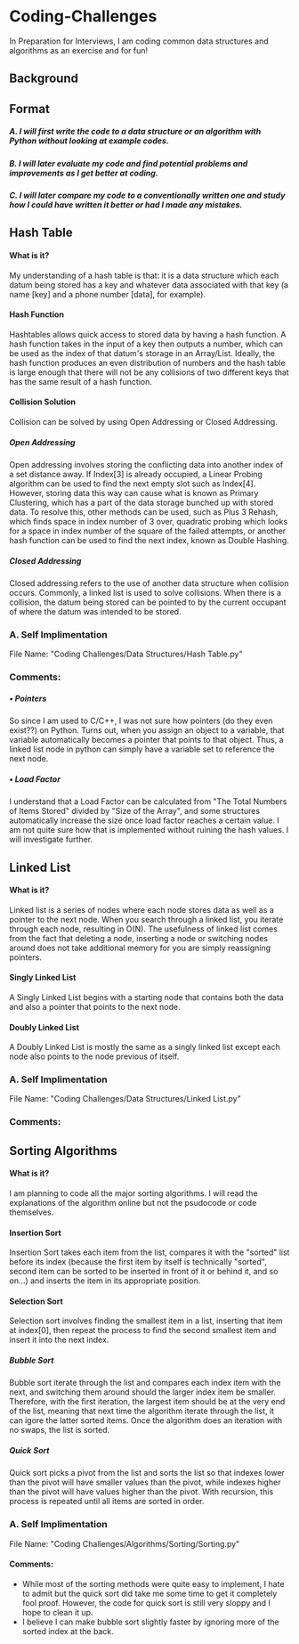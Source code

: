 # Coding-Challenges
In Preparation for Interviews, I am coding common data structures and algorithms as an exercise and for fun!

## Background

## Format
##### A. I will first write the code to a data structure or an algorithm with Python without looking at example codes.
##### B. I will later evaluate my code and find potential problems and improvements as I get better at coding.
##### C. I will later compare my code to a conventionally written one and study how I could have written it better or had I made any mistakes.

## Hash Table
#### What is it?
  My understanding of a hash table is that: it is a data structure which each datum being stored has a key and whatever data associated with that key (a name [key] and a phone number [data], for example).
#### Hash Function
  Hashtables allows quick access to stored data by having a hash function. A hash function takes in the input of a key then outputs a number, which can be used as the index of that datum's storage in an Array/List.
  Ideally, the hash function produces an even distribution of numbers and the hash table is large enough that there will not be any collisions of two different keys that has the same result of a hash function.
#### Collision Solution
  Collision can be solved by using Open Addressing or Closed Addressing.
##### Open Addressing
  Open addressing involves storing the conflicting data into another index of a set distance away. If Index[3] is already occupied, a Linear Probing algorithm can be used to find the next empty slot such as Index[4]. However, storing data this way can cause what is known as Primary Clustering, which has a part of the data storage bunched up with stored data.
  To resolve this, other methods can be used, such as Plus 3 Rehash, which finds space in index number of 3 over, quadratic probing which looks for a space in index number of the square of the failed attempts, or another hash function can be used to find the next index, known as Double Hashing.
##### Closed Addressing
  Closed addressing refers to the use of another data structure when collision occurs. Commonly, a linked list is used to solve collisions. When there is a collision, the datum being stored can be pointed to by the current occupant of where the datum was intended to be stored. 

### A. Self Implimentation
  File Name: "Coding Challenges/Data Structures/Hash Table.py"
### Comments:
##### • Pointers
So since I am used to C/C++, I was not sure how pointers (do they even exist??) on Python. Turns out, when you assign an object to a variable, that variable automatically becomes a pointer that points to that object. Thus, a linked list node in python can simply have a variable set to reference the next node.
##### • Load Factor
I understand that a Load Factor can be calculated from "The Total Numbers of Items Stored" divided by "Size of the Array", and some structures automatically increase the size once load factor reaches a certain value. I am not quite sure how that is implemented without ruining the hash values. I will investigate further.
 
## Linked List
#### What is it?
  Linked list is a series of nodes where each node stores data as well as a pointer to the next node. When you search through a linked list, you iterate through each node, resulting in O(N). The usefulness of linked list comes from the fact that deleting a node, inserting a node or switching nodes around does not take additional memory for you are simply reassigning pointers.
#### Singly Linked List
  A Singly Linked List begins with a starting node that contains both the data and also a pointer that points to the next node.
#### Doubly Linked List
  A Doubly Linked List is mostly the same as a singly linked list except each node also points to the node previous of itself.

### A. Self Implimentation
  File Name: "Coding Challenges/Data Structures/Linked List.py"
### Comments:
 
 
 
 ## Sorting Algorithms
#### What is it?
  I am planning to code all the major sorting algorithms. I will read the explanations of the algorithm online but not the psudocode or code themselves.
#### Insertion Sort
  Insertion Sort takes each item from the list, compares it with the "sorted" list before its index (because the first item by itself is technically "sorted", second item can be sorted to be inserted in front of it or behind it, and so on...) and inserts the item in its appropriate position.
#### Selection Sort
  Selection sort involves finding the smallest item in a list, inserting that item at index[0], then repeat the process to find the second smallest item and insert it into the next index.
##### Bubble Sort
  Bubble sort iterate through the list and compares each index item with the next, and switching them around should the larger index item be smaller. Therefore, with the first iteration, the largest item should be at the very end of the list, meaning that next time the algorithm iterate through the list, it can igore the latter sorted items. Once the algorithm does an iteration with no swaps, the list is sorted.
##### Quick Sort
  Quick sort picks a pivot from the list and sorts the list so that indexes lower than the pivot will have smaller values than the pivot, while indexes higher than the pivot will have values higher than the pivot. With recursion, this process is repeated until all items are sorted in order.

### A. Self Implimentation
  File Name: "Coding Challenges/Algorithms/Sorting/Sorting.py"
#### Comments:
 - While most of the sorting methods were quite easy to implement, I hate to admit but the quick sort did take me some time to get it completely fool proof. However, the code for quick sort is still very sloppy and I hope to clean it up.
 - I believe I can make bubble sort slightly faster by ignoring more of the sorted index at the back.
 
